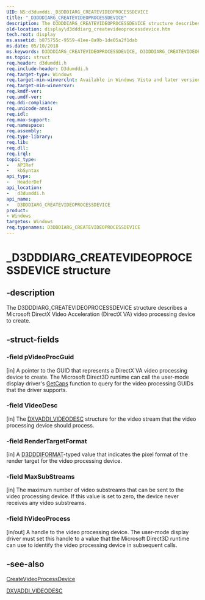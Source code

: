 ```yaml
---
UID: NS:d3dumddi._D3DDDIARG_CREATEVIDEOPROCESSDEVICE
title: "_D3DDDIARG_CREATEVIDEOPROCESSDEVICE"
description: The D3DDDIARG_CREATEVIDEOPROCESSDEVICE structure describes a Microsoft DirectX Video Acceleration (DirectX VA) video processing device to create.
old-location: display\d3dddiarg_createvideoprocessdevice.htm
tech.root: display
ms.assetid: b875755c-9559-41ee-8a9b-1de05a2f1dab
ms.date: 05/10/2018
ms.keywords: D3DDDIARG_CREATEVIDEOPROCESSDEVICE, D3DDDIARG_CREATEVIDEOPROCESSDEVICE structure [Display Devices], UMDisplayDriver_param_Structs_b8b0d8fa-b750-440d-afa4-556ffb33074a.xml, _D3DDDIARG_CREATEVIDEOPROCESSDEVICE, d3dumddi/D3DDDIARG_CREATEVIDEOPROCESSDEVICE, display.d3dddiarg_createvideoprocessdevice
ms.topic: struct
req.header: d3dumddi.h
req.include-header: D3dumddi.h
req.target-type: Windows
req.target-min-winverclnt: Available in Windows Vista and later versions of the Windows operating systems.
req.target-min-winversvr: 
req.kmdf-ver: 
req.umdf-ver: 
req.ddi-compliance: 
req.unicode-ansi: 
req.idl: 
req.max-support: 
req.namespace: 
req.assembly: 
req.type-library: 
req.lib: 
req.dll: 
req.irql: 
topic_type:
-	APIRef
-	kbSyntax
api_type:
-	HeaderDef
api_location:
-	d3dumddi.h
api_name:
-	D3DDDIARG_CREATEVIDEOPROCESSDEVICE
product:
- Windows
targetos: Windows
req.typenames: D3DDDIARG_CREATEVIDEOPROCESSDEVICE
---
```


# _D3DDDIARG_CREATEVIDEOPROCESSDEVICE structure


## -description


The D3DDDIARG_CREATEVIDEOPROCESSDEVICE structure describes a Microsoft DirectX Video Acceleration (DirectX VA) video processing device to create. 


## -struct-fields




### -field pVideoProcGuid

[in] A pointer to the GUID that represents a DirectX VA video processing device to create. The Microsoft Direct3D runtime can call the user-mode display driver's <a href="https://msdn.microsoft.com/cf6c61ce-7b53-46d0-b3ff-ed5b2b964c65">GetCaps</a> function to query for the video processing GUIDs that the driver supports. 


### -field VideoDesc

[in] The <a href="https://msdn.microsoft.com/library/windows/hardware/ff562944">DXVADDI_VIDEODESC</a> structure for the video stream that the video processing device should process.


### -field RenderTargetFormat

[in] A <a href="https://msdn.microsoft.com/library/windows/hardware/ff544312">D3DDDIFORMAT</a>-typed value that indicates the pixel format of the render target for the video processing device.


### -field MaxSubStreams

[in] The maximum number of video substreams that can be sent to the video processing device. If this value is set to zero, the device never receives any video substreams.


### -field hVideoProcess

[in/out] A handle to the video processing device. The user-mode display driver must set this handle to a value that the Microsoft Direct3D runtime can use to identify the video processing device in subsequent calls.


## -see-also




<a href="https://msdn.microsoft.com/3149c7d9-0bf7-4355-8f15-821cf6b92f0a">CreateVideoProcessDevice</a>



<a href="https://msdn.microsoft.com/library/windows/hardware/ff562944">DXVADDI_VIDEODESC</a>
 

 


